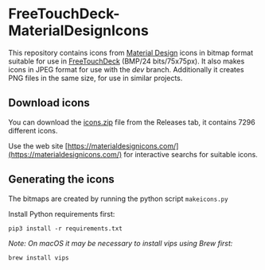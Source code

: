 # FreeTouchDeck-MaterialDesignIcons

This repository contains icons from [Material Design](https://github.com/Templarian/MaterialDesign) icons in bitmap 
format suitable for use in [FreeTouchDeck](https://github.com/DustinWatts/FreeTouchDeck) (BMP/24 bits/75x75px). It also
makes icons in JPEG format for use with the _dev_ branch. Additionally it creates PNG files in the same size, for use in similar projects.

## Download icons
You can download the [icons.zip](https://github.com/bergdahl/FreeTouchDeck-MaterialDesignIcons/releases/download/v2021.9/icons.zip) file from the Releases tab, it contains 7296 different icons.

Use the web site [https://materialdesignicons.com/](https://materialdesignicons.com/) for interactive searchs for suitable icons.

## Generating the icons

The bitmaps are created by running the python script `makeicons.py`

Install Python requirements first:

`pip3 install -r requirements.txt`

_Note: On macOS it may be necessary to install vips using Brew first:_

`brew install vips`
